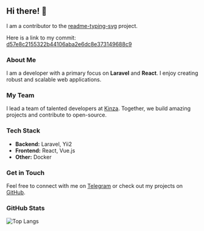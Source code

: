 ## Hi there! 👋

I am a contributor to the [readme-typing-svg](https://github.com/DenverCoder1/readme-typing-svg) project.

Here is a link to my commit: [d57e8c2155322b44106aba2e6dc8e373149688c9](https://github.com/DenverCoder1/readme-typing-svg/commit/d57e8c2155322b44106aba2e6dc8e373149688c9)

### About Me

I am a developer with a primary focus on **Laravel** and **React**. I enjoy creating robust and scalable web applications.

### My Team

I lead a team of talented developers at [Kinza](https://github.com/kinza-dv). Together, we build amazing projects and contribute to open-source.

### Tech Stack

- **Backend:** Laravel, Yii2
- **Frontend:** React, Vue.js
- **Other:** Docker

### Get in Touch

Feel free to connect with me on [Telegram](https://t.me/pigolitsyn_m) or check out my projects on [GitHub](https://github.com/mpa12).

### GitHub Stats

![Top Langs](https://github-readme-stats.vercel.app/api/top-langs/?username=mpa12&layout=compact&theme=radical)
